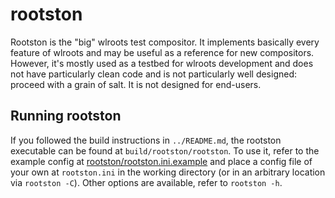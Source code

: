 # rootston

Rootston is the "big" wlroots test compositor. It implements basically every
feature of wlroots and may be useful as a reference for new compositors.
However, it's mostly used as a testbed for wlroots development and does not have
particularly clean code and is not particularly well designed: proceed with a
grain of salt. It is not designed for end-users.

## Running rootston

If you followed the build instructions in `../README.md`, the rootston
executable can be found at `build/rootston/rootston`. To use it, refer to the
example config at [rootston/rootston.ini.example][rootston.ini] and place a
config file of your own at `rootston.ini` in the working directory (or in an
arbitrary location via `rootston -C`). Other options are available, refer to
`rootston -h`.

[rootston.ini]: https://github.com/swaywm/wlroots/blob/master/rootston/rootston.ini.example
